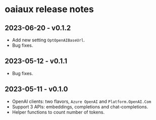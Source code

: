 # oaiaux release notes

## 2023-06-20 - v0.1.2

- Add new setting `OptOpenAIBaseUrl`.
- Bug fixes.

## 2023-05-12 - v0.1.1

- Bug fixes.

## 2023-05-11 - v0.1.0

- OpenAI clients: two flavors, `Azure OpenAI` and `Platform.OpenAI.Com`
- Support 3 APIs: embeddings, completions and chat-completions.
- Helper functions to count number of tokens.
